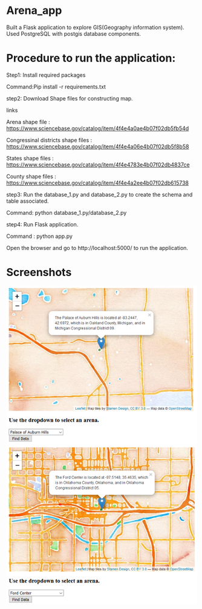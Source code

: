 # Arena_app
Built a Flask application to explore GIS(Geography information system).
Used PostgreSQL with postgis database components.
# Procedure to run the application:
Step1: Install required packages

Command:Pip install -r requirements.txt

step2: Download Shape files for constructing map.

links

Arena shape file : https://www.sciencebase.gov/catalog/item/4f4e4a0ae4b07f02db5fb54d

Congressinal districts shape files :  https://www.sciencebase.gov/catalog/item/4f4e4a06e4b07f02db5f8b58

States shape files : https://www.sciencebase.gov/catalog/item/4f4e4783e4b07f02db4837ce

County shape files : https://www.sciencebase.gov/catalog/item/4f4e4a2ee4b07f02db615738


step3: Run the database_1.py and database_2.py to create the schema and table associated.

Command: python database_1.py/database_2.py

step4: Run Flask application.

Command : python app.py

Open the browser and go to http://localhost:5000/ to run the application.

# Screenshots

<img src = 'images/screenshot-1.png'/>

<img src = 'images/screenshot-2.png'/>




